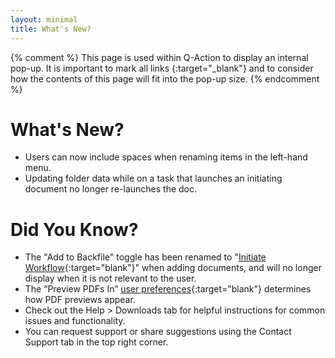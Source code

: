 ```yaml
---
layout: minimal
title: What's New?
---
```

{% comment %}
This page is used within Q-Action to display an internal pop-up. It is important to mark all links {:target="\_blank"} and to consider how the contents of this page will fit into the pop-up size.
{% endcomment %}
# What's New?
- Users can now include spaces when renaming items in the left-hand menu.
- Updating folder data while on a task that launches an initiating document no longer re-launches the doc.
# Did You Know?
- The "Add to Backfile" toggle has been renamed to "[Initiate Workflow](/docs/working-with-documents/add-documents/upload-documents#Initiate_Workflow){:target="blank"}" when adding documents, and will no longer display when it is not relevant to the user.
- The “Preview PDFs In” [user preferences](/docs/user-preferences/){:target="blank"} determines how PDF previews appear.
- Check out the Help > Downloads tab for helpful instructions for common issues and functionality.
- You can request support or share suggestions using the Contact Support tab in the top right corner.